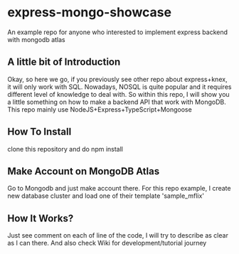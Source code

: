 # express-mongo-showcase
An example repo for anyone who interested to implement express backend with mongodb atlas

## A little bit of Introduction
Okay, so here we go, if you previously see other repo about express+knex, it will only work with SQL. Nowadays, NOSQL is quite popular and it requires different level of knowledge to deal with. So within this repo, I will show you a little something on how to make a backend API that work with MongoDB. This repo mainly use NodeJS+Express+TypeScript+Mongoose

## How To Install
clone this repository and do npm install

## Make Account on MongoDB Atlas
Go to Mongodb and just make account there. For this repo example, I create new database cluster and load one of their template 'sample_mflix'

## How It Works?
Just see comment on each of line of the code, I will try to describe as clear as I can there. And also check Wiki for development/tutorial journey
